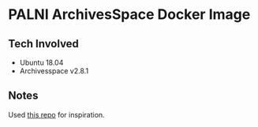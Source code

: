 # PALNI ArchivesSpace Docker Image

## Tech Involved

- Ubuntu 18.04
- Archivesspace v2.8.1

## Notes

Used [this repo](https://gitlab.msu.edu/msu-libraries/public/archivesspace-docker/-/tree/master) for inspiration.
